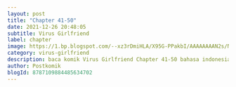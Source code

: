 ```yaml
---
layout: post 
title: "Chapter 41-50"
date: 2021-12-26 20:48:05
subtitle: Virus Girlfriend
label: chapter
image: https://1.bp.blogspot.com/--xz3rDmiHLA/X95G-PPakbI/AAAAAAAAN2s/Nj6id6FidBU6igik45EJ-Z_Q4-yqgX7FQCLcBGAsYHQ/s72-c/my-girlfriend-is-a-zombie-193x278.webp
category: virus-girlfriend
description: baca komik Virus Girlfriend Chapter 41-50 bahasa indonesia 
author: Postkomik
blogId: 8787109884485634702
---
```

